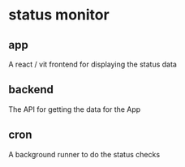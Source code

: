# status monitor

## app

A react / vit frontend for displaying the status data

## backend

The API for getting the data for the App

## cron

A background runner to do the status checks